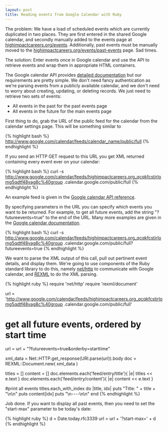 ```yaml
---
layout: post
title: Reading events from Google Calendar with Ruby
---
```


The problem: We have a load of scheduled events which are currently duplicated
in two places. They are first entered in the shared Google calendar, and
secondly manually added to the events page at
[highimpactcareers.org/events](http://www.highimpactcareers.org/events). Additionally, past events must be
manually moved to the [highimpactcareers.org/events/past-events](http://www.highimpactcareers.org/events/past-events) page.
Sad times.

The solution: Enter events once in Google calendar and use the API to retrieve
events and wrap them in appropriate HTML containers.

The Google calendar API provides [detailed
documentation](http://code.google.com/apis/calendar/) but our requirements are
pretty simple.  We don't need fancy authentication as we're parsing events from
a publicly available calendar, and we don't need to worry about creating,
updating, or deleting records. We just need to retrieve two sets of events:

* All events in the past for the past events page 
* All events in the future for the main events page

First thing to do, grab the URL of the public feed for the calendar
from the calendar settings page. This will be something similar to

{% highlight bash %}
http://www.google.com/calendar/feeds/calendar_name/public/full
{% endhighlight %}

If you send an HTTP GET request to this URL you get XML returned containing
every event ever on your calendar:

{% highlight bash %}
curl -s http://www.google.com/calendar/feeds/highimpactcareers.org_qcqkfcstjrlomg5qdtf48vag8c%40group
        .calendar.google.com/public/full
{% endhighlight %}

An example feed is given in the [Google calendar API reference](http://code.google.com/apis/calendar/data/2.0/developers_guide_protocol.html#RetrievingEvents).

By specifying parameters in the URL you can specify which events you
want to be returned.  For example, to get all future events, add the string
"?futureevents=true" to the end of the URL.  Many more examples are given in
the [Google calendar
documentation](http://code.google.com/apis/calendar/data/2.0/reference.html#Parameters).

{% highlight bash %}
curl -s http://www.google.com/calendar/feeds/highimpactcareers.org_qcqkfcstjrlomg5qdtf48vag8c%40group
        .calendar.google.com/public/full?futureevents=true
{% endhighlight %}

We want to parse the XML output of this call, pull out pertinent event details,
and display them. We're going to use components of the Ruby standard library to
do this, namely
[net/http](http://ruby-doc.org/stdlib-1.9.2/libdoc/net/http/rdoc/Net/HTTP.html)
to communicate with Google calendar, and
[REXML](http://www.germane-software.com/software/rexml/docs/tutorial.html)
to do the XML parsing.

{% highlight ruby %}
require 'net/http'
require 'rexml/document'

url = 'http://www.google.com/calendar/feeds/highimpactcareers.org_qcqkfcstjrlomg5qdtf48vag8c%40group
       .calendar.google.com/public/full'

# get all future events, ordered by start time
url = url + "?futureevents=true&orderby=starttime"

xml_data = Net::HTTP.get_response(URI.parse(url)).body
doc = REXML::Document.new( xml_data )

titles = []
content = []
doc.elements.each('feed/entry/title'){ |e| titles << e.text }
doc.elements.each('feed/entry/content'){ |e| content << e.text }

#print all events
titles.each_with_index do |title, idx|
  puts "Title: " + title + "\n\n"
  puts content[idx]
  puts "\n----\n\n"
end
{% endhighlight %}

Job done. If you want to display all past events, then you need to set the "start-max" parameter to be today's date:

{% highlight ruby %}
d = Date.today.rfc3339
url = url + '?start-max=' + d
{% endhighlight %}

